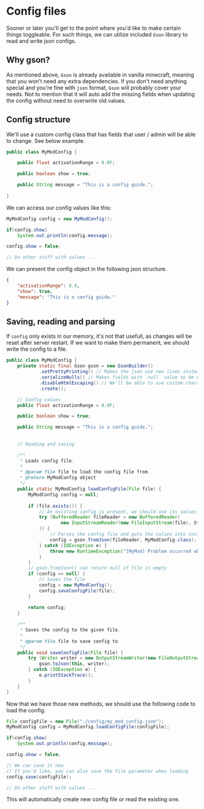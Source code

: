 # Config files

Sooner or later you'll get to the point where you'd like to make certain things toggleable.
For such things, we can utilize included `Gson` library to read and write json configs.

## Why gson?

As mentioned above, `Gson` is already available in vanilla minecraft, meaning that you won't need
any extra dependencies. If you don't need anything special and you're fine with `json` format, `Gson` will
probably cover your needs. Not to mention that it will auto add the missing fields when updating
the config without need to overwrite old values.

## Config structure

We'll use a custom config class that has fields that user / admin will be able to change.
See below example.

```java
public class MyModConfig {

    public float activationRange = 8.0F;

    public boolean show = true;

	public String message = "This is a config guide.";
    
}
```
We can access our config values like this:
```java
MyModConfig config = new MyModConfig();

if(config.show)
	System.out.println(config.message);

config.show = false;

// Do other stuff with values ...
```

We can present the config object in the following json structure.

```json
{
	"activationRange": 8.0,
	"show": true,
	"message": "This is a config guide."
}
```

## Saving, reading and parsing

If `config` only exists in our memory, it's not that usefull, as changes will be reset
after server restart. If we want to make them permanent, we should write the config to a file.

```java
public class MyModConfig {
    private static final Gson gson = new GsonBuilder()
            .setPrettyPrinting() // Makes the json use new lines instead of being a "one-liner"
            .serializeNulls() // Makes fields with `null` value to be written as well.
            .disableHtmlEscaping() // We'll be able to use custom chars without them being saved differently
            .create();

	// Config values
    public float activationRange = 8.0F;

    public boolean show = true;

	public String message = "This is a config guide.";
	
	
	// Reading and saving

    /**
     * Loads config file.
     *
     * @param file file to load the config file from.
     * @return MyModConfig object
     */
    public static MyModConfig loadConfigFile(File file) {
        MyModConfig config = null;
		
        if (file.exists()) {
			// An existing config is present, we should use its values
            try (BufferedReader fileReader = new BufferedReader(
                    new InputStreamReader(new FileInputStream(file), StandardCharsets.UTF_8)
            )) {
				// Parses the config file and puts the values into config object
                config = gson.fromJson(fileReader, MyModConfig.class);
            } catch (IOException e) {
                throw new RuntimeException("[MyMod] Problem occurred when trying to load config: ", e);
            }
        }
		// gson.fromJson() can return null if file is empty
		if (config == null) {
			// Saves the file
			config = new MyModConfig();
			config.saveConfigFile(file);
		}
		
        return config;
    }

    /**
     * Saves the config to the given file.
     *
     * @param file file to save config to
     */
    public void saveConfigFile(File file) {
        try (Writer writer = new OutputStreamWriter(new FileOutputStream(file), StandardCharsets.UTF_8)) {
            gson.toJson(this, writer);
        } catch (IOException e) {
            e.printStackTrace();
        }
    }
}
```

Now that we have those new methods, we should use the following code to load the config.
```java
File configFile = new File("./config/my_mod_config.json");
MyModConfig config = MyModConfig.loadConfigFile(configFile);

if(config.show)
	System.out.println(config.message);

config.show = false;

// We can save it now
// If you'd like, you can also save the file parameter when loading
config.save(configFile);

// Do other stuff with values ...
```

This will automatically create new config file or read the existing one.
